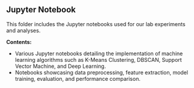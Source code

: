 ## Jupyter Notebook

This folder includes the Jupyter notebooks used for our lab experiments and analyses.

**Contents:**
- Various Jupyter notebooks detailing the implementation of machine learning algorithms such as K-Means Clustering, DBSCAN, Support Vector Machine, and Deep Learning.
- Notebooks showcasing data preprocessing, feature extraction, model training, evaluation, and performance comparison.
